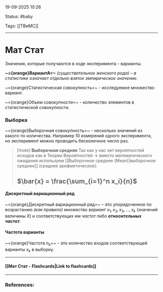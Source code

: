 
19-09-2025 10:26

Status: #baby 

Tags: [[ТВиМС]]

---
# Мат Стат

Значения, которые получаются в ходе эксперимента - варианты.

**~={orange}ВариантА=~** _(существительное женского рода) – в статистике означает отдельно взятое эмпирическое значение_.

~={orange}Статистическая совокупность=~  - исследуемое множество вариант.

~={orange}Объем совокупности=~ - количество элементов в статистической совокупности.

### Выборка

~={orange}Выборочная совокупность=~ - несколько значений из какого-то количества. Например 10 измерений одного эксперимента, но эксперимент можно проводить бесконечное число раз.

> [!note] **Выборочная средняя**
> Так как у нас нет вероятностей исходов как в Теории Вероятностей -> вместо математического ожидания используем [[Выборочное среднее (Mean)|выборочное среднее]] (среднее арифметическое): 
> ## $\bar{x} = \frac{\sum_{i=1}^n x_i}{n}$


#### Дискретный вариационный ряд

~={orange}Дискретный вариационный ряд=~  – это упорядоченное по возрастанию _(как правило)_ множество _вариант_ $x_1, x_2, x_3, \dots, x_k$ (значений величины $X$) и соответствующих им _частот_ либо **_относительных частот_**.

#### Частота варианты

~={orange}Частота $n_k$=~ - это количество входов соответствующей варианты $x_k$ в выборку. 


----
#### [[Мат Стат - Flashcards|Link to flashcards]]



---
### References:

